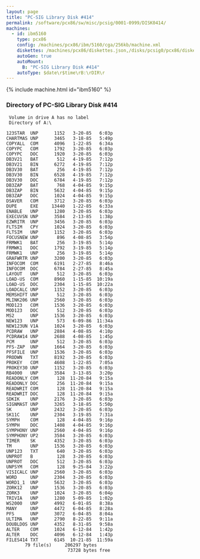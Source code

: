 ```yaml
---
layout: page
title: "PC-SIG Library Disk #414"
permalink: /software/pcx86/sw/misc/pcsig/0001-0999/DISK0414/
machines:
  - id: ibm5160
    type: pcx86
    config: /machines/pcx86/ibm/5160/cga/256kb/machine.xml
    diskettes: /machines/pcx86/diskettes.json,/disks/pcsig0/pcx86/diskettes.json
    autoGen: true
    autoMount:
      B: "PC-SIG Library Disk #414"
    autoType: $date\r$time\rB:\rDIR\r
---
```


{% include machine.html id="ibm5160" %}

### Directory of PC-SIG Library Disk #414

     Volume in drive A has no label
     Directory of A:\

    123STAR  UNP      1152   3-20-85   6:03p
    CHARTMAS UNP      3465   3-18-85   5:49p
    COPYALL  COM      4096   1-22-85   6:34a
    COPYPC   COM      1792   3-20-85   6:03p
    COPYPC   DOC      1920   3-20-85   6:03p
    DB3V21   BAT       512   4-19-85   7:12p
    DB3V21   BIN      6272   4-19-85   7:12p
    DB3V30   BAT       256   4-19-85   7:12p
    DB3V30   BIN      6528   4-19-85   7:12p
    DB3V30   DOC      6784   4-19-85   7:12p
    DB3ZAP   BAT       768   4-04-85   9:15p
    DB3ZAP   BIN      5632   4-04-85   9:15p
    DB3ZAP   DOC      1024   4-04-85   9:15p
    DSAVER   COM      3712   3-20-85   6:03p
    DUPE     EXE     13440   1-22-85   6:33a
    ENABLE   UNP      1280   3-20-85   6:03p
    EXECUVSN UNP      3584   2-13-85   1:38p
    EZWRITR  UNP      3456   3-20-85   6:03p
    FLTSIM   CPY      1024   3-20-85   6:03p
    FLTSIM   UNP      1152   3-20-85   6:03p
    FOCUSNEW UNP       896   4-08-85   3:54p
    FRMWK1   BAT       256   3-19-85   5:14p
    FRMWK1   DOC      1792   3-19-85   5:14p
    FRMWK1   UNP       256   3-19-85   5:14p
    GRAFWRTR UNP      3200   3-20-85   6:03p
    INFOCOM  COM      6191   2-27-85   8:46a
    INFOCOM  DOC      6784   2-27-85   8:45a
    LAYOUT   UNP       512   3-20-85   6:03p
    LOAD-US  COM      8960   1-15-85  10:19a
    LOAD-US  DOC      2304   1-15-85  10:22a
    LOADCALC UNP      1152   3-20-85   6:03p
    MEMSHIFT UNP       512   3-20-85   6:03p
    MLINK206 UNP      2560   3-20-85   6:03p
    MOD123   COM      1536   3-20-85   6:03p
    MOD123   DOC       512   3-20-85   6:03p
    MS2      UNP      1536   3-20-85   6:03p
    NEW123   UNP       573   6-09-86  11:34a
    NEW123UN V1A      1024   3-20-85   6:03p
    PCDRAW   UNP      2884   4-08-85   4:10p
    PCDRAW14 UNP      2688   4-08-85   1:45p
    PCM      UNP       512   3-20-85   6:03p
    PFS-ZAP  UNP      1664   3-20-85   6:03p
    PFSFILE  UNP      1536   3-20-85   6:03p
    PRODWN   TXT      8192   3-20-85   6:03p
    PROKEY   COM      4608   1-22-85   7:05a
    PROKEY30 UNP      1152   3-20-85   6:03p
    RB4000   UNP      3584   3-13-85   3:20p
    READONLY COM       128  11-20-84   9:15a
    READONLY DOC       256  11-20-84   9:15a
    READWRIT COM       128  11-20-84   9:15a
    READWRIT DOC       128  11-20-84   9:15a
    SDKIK    UNP      2176   3-20-85   6:03p
    SIGNMAST UNP      3265   3-18-85   5:50p
    SK       UNP      2432   3-20-85   6:03p
    SK11C    UNP      2304   3-19-85   7:31a
    SYMPH    COM       128   4-04-85   9:16p
    SYMPH    DOC      1408   4-04-85   9:16p
    SYMPHONY UNP      2560   4-04-85   9:16p
    SYMPHONY UP2      3584   3-20-85   6:03p
    TIMER    SK       4352   3-20-85   6:03p
    TM       UNP      1536   3-20-85   6:03p
    UNP123   TXT       640   3-20-85   6:03p
    UNPROT   B         128   3-20-85   6:03p
    UNPROT   DOC       512   3-20-85   6:03p
    UNPSYM   COM       128   9-25-84   3:22p
    VISICALC UNP      2560   3-20-85   6:03p
    WORD     UNP      2304   3-20-85   6:03p
    WORD1_1  UNP      5632   3-20-85   6:03p
    ZORK12   UNP      1536   3-20-85   6:03p
    ZORK3    UNP      1024   3-20-85   6:04p
    TRIVIA   UNP      1280   5-09-85   1:02p
    WS2000   UNP      4992   6-01-85   8:38a
    MANY     UNP      4472   6-04-85   8:28a
    PFS      UNP      3072   6-04-85   8:04a
    ULTIMA   UNP      2790   8-22-85   9:11a
    DOUBLDOS UNP      4352   8-31-85   9:58a
    ALTER    COM      1024   6-12-84   1:42p
    ALTER    DOC      4096   6-12-84   1:43p
    FILES414 TXT      6145  10-21-85  11:59a
           79 file(s)     206297 bytes
                           73728 bytes free
